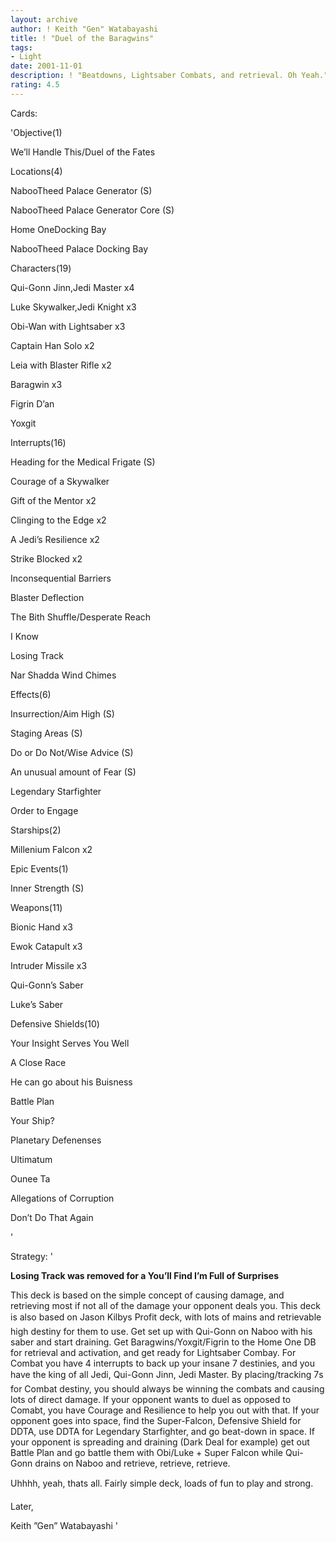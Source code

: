 ```yaml
---
layout: archive
author: ! Keith "Gen" Watabayashi
title: ! "Duel of the Baragwins"
tags:
- Light
date: 2001-11-01
description: ! "Beatdowns, Lightsaber Combats, and retrieval. Oh Yeah."
rating: 4.5
---
```

Cards: 

'Objective(1)

We’ll Handle This/Duel of the Fates


Locations(4)

NabooTheed Palace Generator (S)

NabooTheed Palace Generator Core (S)

Home OneDocking Bay

NabooTheed Palace Docking Bay


Characters(19)

Qui-Gonn Jinn,Jedi Master x4

Luke Skywalker,Jedi Knight x3

Obi-Wan with Lightsaber x3

Captain Han Solo x2

Leia with Blaster Rifle x2

Baragwin x3

Figrin D’an

Yoxgit


Interrupts(16)

Heading for the Medical Frigate (S)

Courage of a Skywalker

Gift of the Mentor x2

Clinging to the Edge x2

A Jedi’s Resilience x2

Strike Blocked x2

Inconsequential Barriers

Blaster Deflection

The Bith Shuffle/Desperate Reach

I Know

Losing Track

Nar Shadda Wind Chimes


Effects(6)

Insurrection/Aim High (S)

Staging Areas (S)

Do or Do Not/Wise Advice (S)

An unusual amount of Fear (S)

Legendary Starfighter

Order to Engage


Starships(2)

Millenium Falcon x2


Epic Events(1)

Inner Strength (S)


Weapons(11)

Bionic Hand x3

Ewok Catapult x3

Intruder Missile x3

Qui-Gonn’s Saber

Luke’s Saber



Defensive Shields(10)

Your Insight Serves You Well

A Close Race

He can go about his Buisness

Battle Plan

Your Ship?

Planetary Defenenses

Ultimatum

Ounee Ta

Allegations of Corruption

Don’t Do That Again

'

Strategy: '

**Losing Track was removed for a You’ll Find I’m Full of Surprises**


This deck is based on the simple concept of causing damage, and retrieving most if not all of the damage your opponent deals you. This deck is also based on Jason Kilbys Profit deck, with lots of mains and retrievable high destiny for them to use. Get set up with Qui-Gonn on Naboo with his saber and start draining. Get Baragwins/Yoxgit/Figrin to the Home One DB for retrieval and activation, and get ready for Lightsaber Combay. For Combat you have 4 interrupts to back up your insane 7 destinies, and you have the king of all Jedi, Qui-Gonn Jinn, Jedi Master. By placing/tracking 7s for Combat destiny, you should always be winning the combats and causing lots of direct damage. If your opponent wants to duel as opposed to Comabt, you have Courage and Resilience to help you out with that. If your opponent goes into space, find the Super-Falcon, Defensive Shield for DDTA, use DDTA for Legendary Starfighter, and go beat-down in space. If your opponent is spreading and draining (Dark Deal for example) get out Battle Plan and go battle them with Obi/Luke + Super Falcon while Qui-Gonn drains on Naboo and retrieve, retrieve, retrieve. 


Uhhhh, yeah, thats all. Fairly simple deck, loads of fun to play and strong.


Later,

Keith ”Gen” Watabayashi  '
